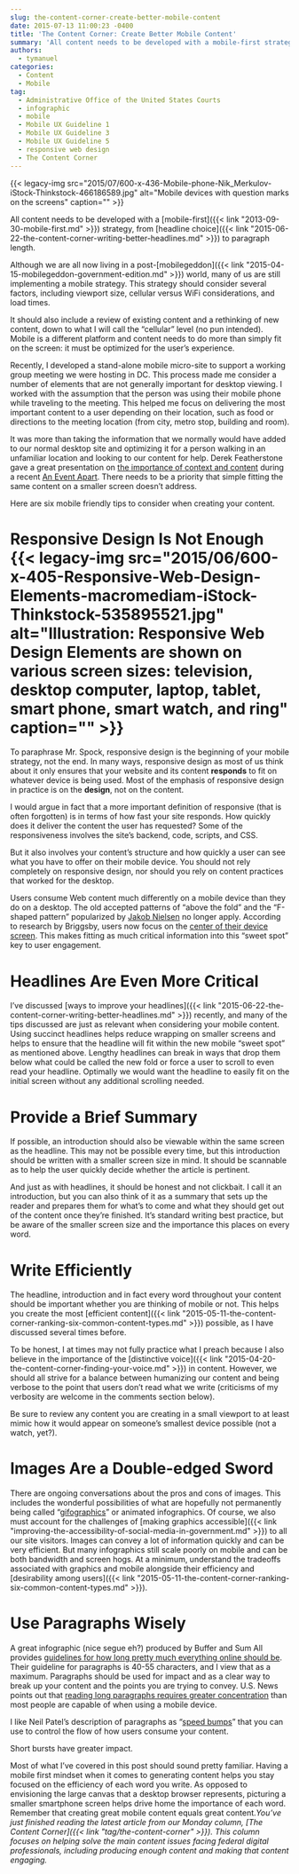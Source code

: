 ```yaml
---
slug: the-content-corner-create-better-mobile-content
date: 2015-07-13 11:00:23 -0400
title: 'The Content Corner: Create Better Mobile Content'
summary: 'All content needs to be developed with a mobile-first strategy, from headline choice to paragraph length. Although we are all now living in a post-mobilegeddon world, many of us are still implementing a mobile strategy. This strategy should consider several factors, including viewport size, cellular versus WiFi considerations, and load times. It should also include a'
authors:
  - tymanuel
categories:
  - Content
  - Mobile
tag:
  - Administrative Office of the United States Courts
  - infographic
  - mobile
  - Mobile UX Guideline 1
  - Mobile UX Guideline 3
  - Mobile UX Guideline 5
  - responsive web design
  - The Content Corner
---
```


{{< legacy-img src="2015/07/600-x-436-Mobile-phone-Nik_Merkulov-iStock-Thinkstock-466186589.jpg" alt="Mobile devices with question marks on the screens" caption="" >}} 

All content needs to be developed with a [mobile-first]({{< link "2013-09-30-mobile-first.md" >}}) strategy, from [headline choice]({{< link "2015-06-22-the-content-corner-writing-better-headlines.md" >}}) to paragraph length.

Although we are all now living in a post-[mobilegeddon]({{< link "2015-04-15-mobilegeddon-government-edition.md" >}}) world, many of us are still implementing a mobile strategy. This strategy should consider several factors, including viewport size, cellular versus WiFi considerations, and load times.

It should also include a review of existing content and a rethinking of new content, down to what I will call the “cellular” level (no pun intended). Mobile is a different platform and content needs to do more than simply fit on the screen: it must be optimized for the user’s experience.

Recently, I developed a stand-alone mobile micro-site to support a working group meeting we were hosting in DC. This process made me consider a number of elements that are not generally important for desktop viewing. I worked with the assumption that the person was using their mobile phone while traveling to the meeting. This helped me focus on delivering the most important content to a user depending on their location, such as food or directions to the meeting location (from city, metro stop, building and room).

It was more than taking the information that we normally would have added to our normal desktop site and optimizing it for a person walking in an unfamiliar location and looking to our content for help. Derek Featherstone gave a great presentation on [the importance of context and content](http://aneventapart.com/news/post/content-in-context-is-king-by-derek-featherstone-an-event-apart-video) during a recent [An Event Apart](http://aneventapart.com/). There needs to be a priority that simple fitting the same content on a smaller screen doesn&#8217;t address.

Here are six mobile friendly tips to consider when creating your content.

# Responsive Design Is Not Enough {{< legacy-img src="2015/06/600-x-405-Responsive-Web-Design-Elements-macromediam-iStock-Thinkstock-535895521.jpg" alt="Illustration: Responsive Web Design Elements are shown on various screen sizes: television, desktop computer, laptop, tablet, smart phone, smart watch, and ring" caption="" >}} 

To paraphrase Mr. Spock, responsive design is the beginning of your mobile strategy, not the end. In many ways, responsive design as most of us think about it only ensures that your website and its content **responds** to fit on whatever device is being used. Most of the emphasis of responsive design in practice is on the **design**, not on the content.

I would argue in fact that a more important definition of responsive (that is often forgotten) is in terms of how fast your site responds. How quickly does it deliver the content the user has requested? Some of the responsiveness involves the site’s backend, code, scripts, and CSS.

But it also involves your content’s structure and how quickly a user can see what you have to offer on their mobile device. You should not rely completely on responsive design, nor should you rely on content practices that worked for the desktop.

Users consume Web content much differently on a mobile device than they do on a desktop. The old accepted patterns of “above the fold” and the “F-shaped pattern” popularized by [Jakob Nielsen](http://www.nngroup.com/articles/f-shaped-pattern-reading-web-content/) no longer apply. According to research by Briggsby, users now focus on the [center of their device screen](https://www.briggsby.com/how-do-users-interact-with-serps-on-mobile-devices/). This makes fitting as much critical information into this “sweet spot” key to user engagement.

# Headlines Are Even More Critical

I’ve discussed [ways to improve your headlines]({{< link "2015-06-22-the-content-corner-writing-better-headlines.md" >}}) recently, and many of the tips discussed are just as relevant when considering your mobile content. Using succinct headlines helps reduce wrapping on smaller screens and helps to ensure that the headline will fit within the new mobile “sweet spot” as mentioned above. Lengthy headlines can break in ways that drop them below what could be called the new fold or force a user to scroll to even read your headline. Optimally we would want the headline to easily fit on the initial screen without any additional scrolling needed.

# Provide a Brief Summary

If possible, an introduction should also be viewable within the same screen as the headline. This may not be possible every time, but this introduction should be written with a smaller screen size in mind. It should be scannable as to help the user quickly decide whether the article is pertinent.

And just as with headlines, it should be honest and not clickbait. I call it an introduction, but you can also think of it as a summary that sets up the reader and prepares them for what’s to come and what they should get out of the content once they’re finished. It&#8217;s standard writing best practice, but be aware of the smaller screen size and the importance this places on every word.

# Write Efficiently

The headline, introduction and in fact every word throughout your content should be important whether you are thinking of mobile or not. This helps you create the most [efficient content]({{< link "2015-05-11-the-content-corner-ranking-six-common-content-types.md" >}}) possible, as I have discussed several times before.

To be honest, I at times may not fully practice what I preach because I also believe in the importance of the [distinctive voice]({{< link "2015-04-20-the-content-corner-finding-your-voice.md" >}}) in content. However, we should all strive for a balance between humanizing our content and being verbose to the point that users don’t read what we write (criticisms of my verbosity are welcome in the comments section below).

Be sure to review any content you are creating in a small viewport to at least mimic how it would appear on someone’s smallest device possible (not a watch, yet?).

# Images Are a Double-edged Sword

There are ongoing conversations about the pros and cons of images. This includes the wonderful possibilities of what are hopefully not permanently being called “[gifographics](http://contentmarketinginstitute.com/2015/06/gifographics-better-infographics/)” or animated infographics. Of course, we also must account for the challenges of [making graphics accessible]({{< link "improving-the-accessibility-of-social-media-in-government.md" >}}) to all our site visitors. Images can convey a lot of information quickly and can be very efficient. But many infographics still scale poorly on mobile and can be both bandwidth and screen hogs. At a minimum, understand the tradeoffs associated with graphics and mobile alongside their efficiency and [desirability among users]({{< link "2015-05-11-the-content-corner-ranking-six-common-content-types.md" >}}).

# Use Paragraphs Wisely

A great infographic (nice segue eh?) produced by Buffer and Sum All provides [guidelines for how long pretty much everything online should be](http://blog.sumall.com/journal/internet-zoo-ideal-length-everything-online.html). Their guideline for paragraphs is 40-55 characters, and I view that as a maximum. Paragraphs should be used for impact and as a clear way to break up your content and the points you are trying to convey. U.S. News points out that [reading long paragraphs requires greater concentration](http://money.usnews.com/money/blogs/outside-voices-careers/2014/11/19/8-tips-for-writing-an-email-people-will-actually-read) than most people are capable of when using a mobile device.

I like Neil Patel’s description of paragraphs as “[speed bumps](http://contentmarketinginstitute.com/2015/04/content-engages-mobile-readers/)” that you can use to control the flow of how users consume your content.

Short bursts have greater impact.

Most of what I’ve covered in this post should sound pretty familiar. Having a mobile first mindset when it comes to generating content helps you stay focused on the efficiency of each word you write. As opposed to envisioning the large canvas that a desktop browser represents, picturing a smaller smartphone screen helps drive home the importance of each word. Remember that creating great mobile content equals great content._You’ve just finished reading the latest article from our Monday column, [The Content Corner]({{< link "tag/the-content-corner" >}}). This column focuses on helping solve the main content issues facing federal digital professionals, including producing enough content and making that content engaging._
